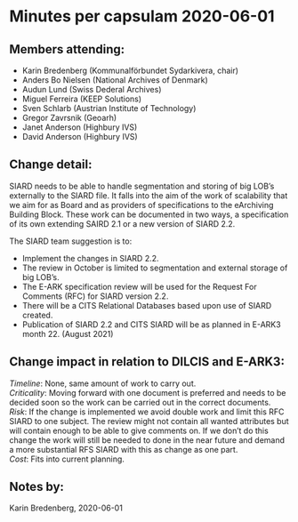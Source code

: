 # Minutes per capsulam 2020-06-01

## Members attending: 
 - Karin Bredenberg (Kommunalförbundet Sydarkivera, chair)
 - Anders Bo Nielsen (National Archives of Denmark)
 - Audun Lund (Swiss Dederal Archives)
 - Miguel Ferreira (KEEP Solutions)
 - Sven Schlarb (Austrian Institute of Technology)
 - Gregor Zavrsnik (Geoarh)
 - Janet Anderson (Highbury IVS)
 - David Anderson (Highbury IVS)

## Change detail:
SIARD needs to be able to handle segmentation and storing of big LOB’s externally to the SIARD file. It falls into the aim of the work of scalability that we aim for as Board and as providers of specifications to the eArchiving Building Block. These work can be documented in two ways, a specification of its own extending SAIRD 2.1 or a new version of SIARD 2.2.
 
The SIARD team suggestion is to:
-	Implement the changes in SIARD 2.2.
-	The review in October is limited to segmentation and external storage of big LOB’s.
-	The E-ARK specification review will be used for the Request For Comments (RFC) for SIARD version 2.2.
- There will be a CITS Relational Databases based upon use of SIARD created.
-	Publication of SIARD 2.2 and CITS SIARD will be as planned in E-ARK3 month 22. (August 2021)
 
## Change impact in relation to DILCIS and E-ARK3:
*Timeline*: None, same amount of work to carry out.<br/> 
*Criticality*: Moving forward with one document is preferred and needs to be decided soon so the work can be carried out in the correct documents.<br/>
*Risk*: If the change is implemented we avoid double work and limit this RFC SIARD to one subject. The review might not contain all wanted attributes but will contain enough to be able to give comments on. If we don’t do this change the work will still be needed to done in the near future and demand a more substantial RFS SIARD with this as change as one part.<br/>
*Cost*: Fits into current planning.<br/>

## Notes by:
Karin Bredenberg, 2020-06-01
